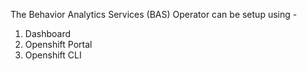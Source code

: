 The Behavior Analytics Services (BAS) Operator can be setup using -
1. Dashboard
2. Openshift Portal
3. Openshift CLI